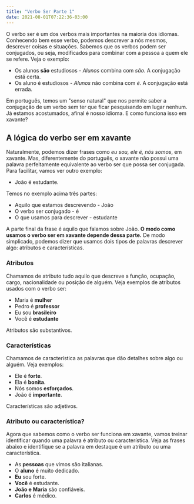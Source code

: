 ```yaml
---
title: "Verbo Ser Parte 1"
date: 2021-08-01T07:22:36-03:00
---
```


O verbo ser é um dos verbos mais importantes na maioria dos idiomas. Conhecendo bem esse verbo, podemos descrever a nós mesmos, descrever coisas e situações. Sabemos que os verbos podem ser conjugados, ou seja, modificados para combinar com a pessoa a quem ele se refere. Veja o exemplo:

- Os alunos **são** estudiosos - *Alunos* combina com *são.* A conjugação está certa.
- Os aluno é estudiosos - *Alunos* não combina com *é*. A conjugação está errada.

Em português, temos um "senso natural" que nos permite saber a conjugação de um verbo sem ter que ficar pesquisando em lugar nenhum. Já estamos acostumados, afinal é nosso idioma. E como funciona isso em xavante?

## A lógica do verbo ser em xavante

Naturalmente, podemos dizer frases como *eu sou, ele é, nós somos*, em xavante. Mas, diferentemente do português, o xavante não possui uma palavra perfeitamente equivalente ao verbo ser que possa ser conjugada. Para facilitar, vamos ver outro exemplo:

- João é estudante.

Temos no exemplo acima três partes:

- Aquilo que estamos descrevendo - João
- O verbo ser conjugado - é
- O que usamos para descrever - estudante

A parte final da frase é aquilo que falamos sobre João. **O modo como usamos o verbo ser em xavante depende dessa parte.** De modo simplicado, podemos dizer que usamos dois tipos de palavras descrever algo: atributos e características.

### Atributos

Chamamos de atributo tudo aquilo que descreve a função, ocupação, cargo, nacionalidade ou posição de alguém. Veja exemplos de atributos usados com o verbo ser:

- Maria é **mulher**
- Pedro é **professor**
- Eu sou **brasileiro**
- Você é **estudante**

Atributos são substantivos.

### **Características**

Chamamos de característica as palavras que dão detalhes sobre algo ou alguém. Veja exemplos:

- Ele é **forte**.
- Ela é **bonita**.
- Nós somos **esforçados**.
- João é **importante**.

Características são adjetivos.

### Atributo ou característica?

Agora que sabemos como o verbo ser funciona em xavante, vamos treinar identificar quando uma palavra é atributo ou característica. Veja as frases abaixo e identifique se a palavra em destaque é um atributo ou uma característica.

- As **pessoas** que vimos são italianas.
- O **aluno** é muito dedicado.
- **Eu** sou forte.
- **Você** é estudante.
- **João e Maria** são confiáveis.
- **Carlos** é médico.
